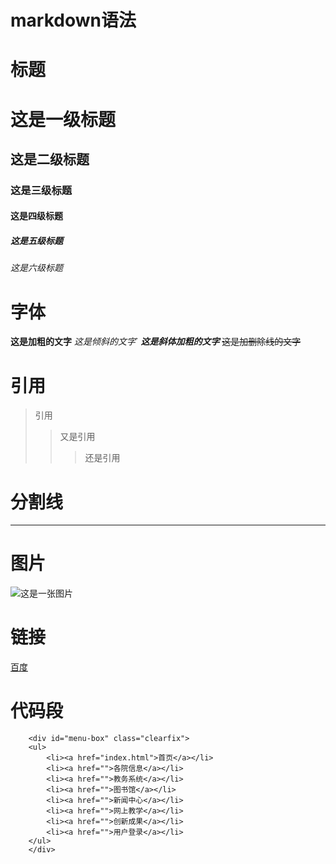 # markdown语法

# 标题
# 这是一级标题
## 这是二级标题
### 这是三级标题
#### 这是四级标题
##### 这是五级标题
###### 这是六级标题

# 字体
**这是加粗的文字**
*这是倾斜的文字*`
***这是斜体加粗的文字***
~~这是加删除线的文字~~

# 引用
>引用
>>又是引用
>>>还是引用

# 分割线
---

# 图片
![这是一张图片](http://img4.imgtn.bdimg.com/it/u=4236508418,1950039138&fm=26&gp=0.jpg)

# 链接
[百度](www.baidu.com)

# 代码段
```
	<div id="menu-box" class="clearfix">
	<ul>
    	<li><a href="index.html">首页</a></li>
        <li><a href="">各院信息</a></li>
        <li><a href="">教务系统</a></li>
        <li><a href="">图书馆</a></li>
        <li><a href="">新闻中心</a></li>
        <li><a href="">网上教学</a></li>
        <li><a href="">创新成果</a></li>
        <li><a href="">用户登录</a></li>
    </ul>
	</div>
```